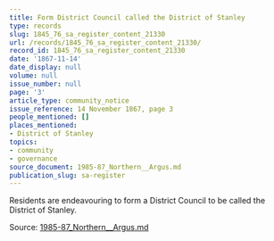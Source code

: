 ```yaml
---
title: Form District Council called the District of Stanley
type: records
slug: 1845_76_sa_register_content_21330
url: /records/1845_76_sa_register_content_21330/
record_id: 1845_76_sa_register_content_21330
date: '1867-11-14'
date_display: null
volume: null
issue_number: null
page: '3'
article_type: community_notice
issue_reference: 14 November 1867, page 3
people_mentioned: []
places_mentioned:
- District of Stanley
topics:
- community
- governance
source_document: 1985-87_Northern__Argus.md
publication_slug: sa-register
---
```


Residents are endeavouring to form a District Council to be called the District of Stanley.

Source: [1985-87_Northern__Argus.md](/downloads/markdown/1985-87_Northern__Argus.md)

